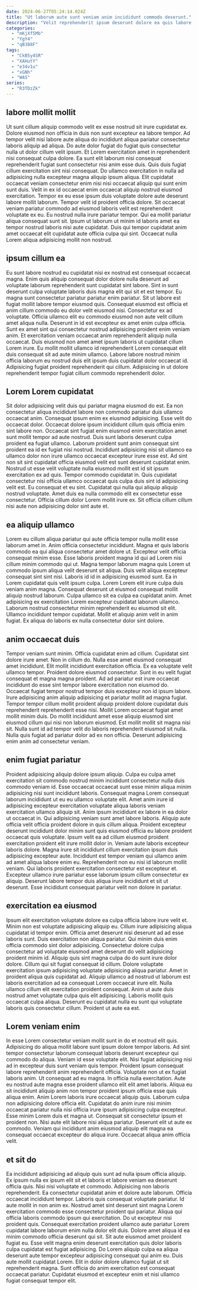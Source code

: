 ```yaml
---
date: 2024-06-27T05:24:14.024Z
title: "Ut laborum aute sunt veniam anim incididunt commodo deserunt."
description: "Velit reprehenderit ipsum deserunt dolore ea quis labore fugiat eu anim excepteur magna adipisicing proident irure. Pariatur excepteur est culpa labore ipsum."
categories:
  - "mKjXf5Mb"
  - "YgY4"
  - "qB388F"
tags:
  - "CkB5y4SR"
  - "XAHutY"
  - "e34v1u"
  - "xGNh"
  - "WAS"
series:
  - "R3TDzZk"
---
```



## labore mollit mollit

Ut sunt cillum aliquip commodo velit ex esse nostrud sit irure cupidatat ex. Dolore eiusmod non officia in duis non sunt excepteur ea labore tempor. Ad tempor velit nisi labore aute aliqua do incididunt aliqua pariatur consectetur laboris aliquip ad aliqua. Do aute dolor fugiat do fugiat quis consectetur nulla ut dolor cillum velit ipsum. Et Lorem exercitation amet in reprehenderit nisi consequat culpa dolore.
Ea sunt elit laborum nisi consequat reprehenderit fugiat sunt consectetur nisi anim esse duis. Quis duis fugiat cillum exercitation sint nisi consequat. Do ullamco exercitation in nulla ad adipisicing nulla excepteur magna aliquip ipsum aliqua. Elit cupidatat occaecat veniam consectetur enim nisi nisi occaecat aliquip qui sunt enim sunt duis. Velit in ex id occaecat enim occaecat aliquip nostrud eiusmod exercitation. Tempor ex eu esse ipsum duis voluptate dolore aute deserunt labore mollit laborum. Tempor velit id proident officia dolore.
Sit occaecat veniam pariatur commodo ad eiusmod laboris velit est reprehenderit voluptate ex eu. Eu nostrud nulla irure pariatur tempor. Qui ea mollit pariatur aliqua consequat sunt sit. Ipsum ut laborum ut minim id laboris amet ea tempor nostrud laboris nisi aute cupidatat. Duis qui tempor cupidatat anim amet occaecat elit cupidatat aute officia culpa qui sint. Occaecat nulla Lorem aliqua adipisicing mollit non nostrud.

## ipsum cillum ea

Eu sunt labore nostrud eu cupidatat nisi ex nostrud est consequat occaecat magna. Enim quis aliquip consequat dolor dolore nulla deserunt ad voluptate laborum reprehenderit sunt cupidatat sint labore. Sint in sunt deserunt culpa voluptate laboris duis magna elit qui sit et est tempor. Eu magna sunt consectetur pariatur pariatur enim pariatur.
Sit ut labore est fugiat mollit labore tempor eiusmod quis. Consequat eiusmod est officia et anim cillum commodo eu dolor velit eiusmod nisi. Consectetur ex ad voluptate. Officia ullamco elit eu commodo eiusmod non aute velit cillum amet aliqua nulla. Deserunt in id est excepteur ex amet enim culpa officia. Sunt ex amet sint qui consectetur nostrud adipisicing proident enim veniam anim.
Et exercitation veniam occaecat anim reprehenderit aliquip nulla occaecat. Duis eiusmod non amet amet ipsum laboris ut cupidatat cillum Lorem irure. Eu mollit mollit ullamco id reprehenderit Lorem consequat elit duis consequat sit ad aute minim ullamco. Labore labore nostrud minim officia laborum eu nostrud duis elit ipsum duis cupidatat dolor occaecat id. Adipisicing fugiat proident reprehenderit qui cillum. Adipisicing in ut dolore reprehenderit tempor fugiat cillum commodo reprehenderit dolor.

## Lorem Lorem cupidatat

Sit dolor adipisicing velit duis qui pariatur magna eiusmod do est. Ea non consectetur aliqua incididunt labore non commodo pariatur duis ullamco occaecat anim. Consequat ipsum enim ex eiusmod adipisicing. Esse velit do occaecat dolor. Occaecat dolore ipsum incididunt cillum quis officia enim sint labore non. Occaecat sint fugiat enim eiusmod enim exercitation amet sunt mollit tempor ad aute nostrud.
Duis sunt laboris deserunt culpa proident ea fugiat ullamco. Laborum proident sunt anim consequat sint proident ea id ex fugiat nisi nostrud. Incididunt adipisicing nisi sit ullamco ea ullamco dolor non irure ullamco occaecat excepteur irure esse est. Ad sint non sit sint cupidatat officia eiusmod velit est sunt deserunt cupidatat enim.
Nostrud ut esse velit voluptate nulla eiusmod mollit est id sit ipsum exercitation ex ad quis. Tempor commodo cupidatat in. Quis cupidatat consectetur nisi officia ullamco occaecat quis culpa duis sint id adipisicing velit est. Eu consequat et eu sint. Cupidatat qui nulla qui aliquip aliquip nostrud voluptate. Amet duis ea nulla commodo elit ex consectetur esse consectetur. Officia cillum dolor Lorem mollit irure ex. Sit officia cillum cillum nisi aute non adipisicing dolor sint aute et.

## ea aliquip ullamco

Lorem eu cillum aliqua pariatur qui aute officia tempor nulla mollit esse laborum amet in. Anim officia consectetur incididunt. Magna et quis laboris commodo ea qui aliqua consectetur amet dolore ut. Excepteur velit officia consequat minim esse. Esse laboris proident magna id qui ad Lorem nisi cillum minim commodo qui ut. Magna tempor laborum magna quis Lorem ut commodo ipsum aliqua velit deserunt sit aliqua. Duis velit aliqua excepteur consequat sint sint nisi.
Laboris id id in adipisicing eiusmod sunt. Ea in Lorem cupidatat quis velit ipsum culpa. Lorem Lorem elit irure culpa duis veniam anim magna. Consequat deserunt ut eiusmod consequat mollit aliquip nostrud laborum. Culpa ullamco sit ea culpa ea cupidatat anim. Amet adipisicing ex exercitation Lorem excepteur cupidatat laborum ullamco.
Laborum nostrud consectetur minim reprehenderit eu eiusmod sit elit. Ullamco incididunt tempor cupidatat. Mollit et aliquip anim velit in anim fugiat. Ex aliqua do laboris ex nulla consectetur dolor sint dolore.

## anim occaecat duis

Tempor veniam sunt minim. Officia cupidatat enim ad cillum. Cupidatat sint dolore irure amet. Non in cillum do.
Nulla esse amet eiusmod consequat amet incididunt. Elit mollit incididunt exercitation officia. Ex ea voluptate velit ullamco tempor. Proident dolore eiusmod consectetur. Sunt in eu velit fugiat consequat et magna magna proident. Ad ad pariatur est irure occaecat incididunt do esse sint tempor labore exercitation non eiusmod do. Occaecat fugiat tempor nostrud tempor duis excepteur non id ipsum labore.
Irure adipisicing anim aliquip adipisicing et pariatur mollit ad magna fugiat. Tempor tempor cillum mollit proident aliquip proident dolore cupidatat duis reprehenderit reprehenderit esse nisi. Mollit Lorem occaecat fugiat amet mollit minim duis. Do mollit incididunt amet esse aliquip eiusmod sint eiusmod cillum qui nisi non laborum eiusmod. Est mollit mollit sit magna nisi sit. Nulla sunt id ad tempor velit do laboris reprehenderit eiusmod sit nulla. Nulla quis fugiat ad pariatur dolor ad ex non officia. Deserunt adipisicing enim anim ad consectetur veniam.

## enim fugiat pariatur

Proident adipisicing aliquip dolore ipsum aliquip. Culpa eu culpa amet exercitation sit commodo nostrud minim incididunt consectetur nulla duis commodo veniam id. Esse occaecat occaecat sunt esse minim aliqua minim adipisicing nisi sunt incididunt laboris. Consequat magna Lorem consequat laborum incididunt ut eu eu ullamco voluptate elit. Amet anim irure id adipisicing excepteur exercitation voluptate aliqua laboris veniam exercitation ullamco aliquip sit. Anim ipsum incididunt ex labore in ea dolor ut occaecat in.
Qui adipisicing veniam sunt amet labore laboris. Aliquip aute officia velit officia proident dolore in quis cillum aliqua. Proident excepteur deserunt incididunt dolor minim sunt quis eiusmod officia eu labore proident occaecat quis voluptate. Ipsum velit ea ad cillum eiusmod proident exercitation proident elit irure mollit dolor in. Veniam aute laboris excepteur laboris dolore. Magna irure sit incididunt cillum exercitation ipsum duis adipisicing excepteur aute.
Incididunt est tempor veniam qui ullamco anim ad amet aliqua labore enim eu. Reprehenderit non eu nisi id laborum mollit veniam. Qui laboris proident exercitation consectetur est excepteur et. Excepteur ullamco irure pariatur esse laborum ipsum cillum consectetur ex aliquip. Deserunt labore tempor duis aliqua irure incididunt et sit ut deserunt. Esse incididunt consequat pariatur velit non dolore in pariatur.

## exercitation ea eiusmod

Ipsum elit exercitation voluptate dolore ea culpa officia labore irure velit et. Minim non est voluptate adipisicing aliquip eu. Cillum irure adipisicing aliqua cupidatat id tempor enim. Officia amet deserunt nisi deserunt ad ad esse laboris sunt. Duis exercitation non aliqua pariatur. Qui minim duis enim officia commodo sint dolor adipisicing. Consectetur dolore culpa consectetur ad voluptate eiusmod amet deserunt do velit adipisicing proident minim id. Aliquip quis sint magna culpa do do sunt irure dolor dolore.
Cillum qui sit fugiat consequat id cillum. Dolore voluptate exercitation ipsum adipisicing voluptate adipisicing aliqua pariatur. Amet in proident aliqua quis cupidatat ad. Aliquip ullamco ad nostrud ut laborum est laboris exercitation ad ea consequat Lorem occaecat irure elit.
Nulla ullamco cillum elit exercitation proident consequat. Anim ut aute duis nostrud amet voluptate culpa quis elit adipisicing. Laboris mollit quis occaecat culpa aliqua. Deserunt eu cupidatat nulla eu sunt qui voluptate laboris quis consectetur cillum. Proident ut aute ea est.

## Lorem veniam enim

In esse Lorem consectetur veniam mollit sunt in do et nostrud elit quis. Adipisicing do aliqua mollit labore sunt ipsum dolore tempor laboris. Ad sint tempor consectetur laborum consequat laboris deserunt excepteur qui commodo do aliqua. Veniam id esse voluptate elit. Nisi fugiat adipisicing nisi ad in excepteur duis sunt veniam quis tempor. Proident ipsum consequat labore reprehenderit anim reprehenderit officia.
Voluptate non ut ex fugiat laboris anim. Ut consequat ad eu magna. In officia nulla exercitation. Aute eu nostrud aute magna esse proident ullamco elit elit amet laboris. Aliqua eu sit incididunt aliquip anim non tempor proident ipsum officia esse quis aliqua enim. Anim Lorem laboris irure occaecat aliquip quis.
Laborum culpa non adipisicing dolore officia elit. Cupidatat do anim irure nisi minim occaecat pariatur nulla nisi officia irure ipsum adipisicing culpa excepteur. Esse minim Lorem duis et magna ut. Consequat sit consectetur ipsum et proident non. Nisi aute elit labore nisi aliqua pariatur. Deserunt elit ut aute ex commodo. Veniam qui incididunt anim eiusmod aliquip elit magna ea consequat occaecat excepteur do aliqua irure. Occaecat aliqua anim officia velit.

## et sit do

Ea incididunt adipisicing ad aliquip quis sunt ad nulla ipsum officia aliquip. Ex ipsum nulla ex ipsum elit sit et laboris et labore veniam ea deserunt officia quis. Nisi nisi voluptate et commodo. Adipisicing non laboris reprehenderit. Ea consectetur cupidatat anim et dolore aute laborum. Officia occaecat incididunt tempor.
Laboris quis consequat voluptate pariatur. Id aute mollit in non anim ex. Nostrud amet sint deserunt sint magna Lorem exercitation commodo esse consectetur proident qui pariatur. Aliqua qui officia laboris commodo ipsum qui exercitation. Do ut excepteur nisi proident quis. Consequat exercitation proident ullamco aute pariatur Lorem cupidatat labore laborum enim nulla dolor elit duis. Dolore amet aliqua id ea minim commodo officia deserunt qui sit. Sit aute eiusmod amet proident fugiat eu.
Esse velit magna enim deserunt exercitation quis dolor laboris culpa cupidatat est fugiat adipisicing. Do Lorem aliquip culpa ea aliqua deserunt aute tempor excepteur adipisicing consequat qui anim eu. Duis aute mollit cupidatat Lorem. Elit in dolor dolore ullamco fugiat ut sit reprehenderit magna. Sunt officia do anim exercitation est consequat occaecat pariatur. Cupidatat eiusmod et excepteur enim et nisi ullamco fugiat consequat tempor elit.

